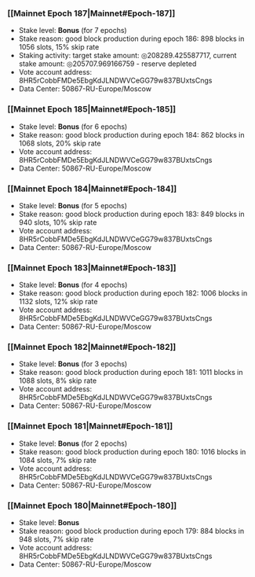 ### [[Mainnet Epoch 187|Mainnet#Epoch-187]]
* Stake level: **Bonus** (for 7 epochs)
* Stake reason: good block production during epoch 186: 898 blocks in 1056 slots, 15% skip rate
* Staking activity: target stake amount: ◎208289.425587717, current stake amount: ◎205707.969166759 - reserve depleted
* Vote account address: 8HR5rCobbFMDe5EbgKdJLNDWVCeGG79w837BUxtsCngs
* Data Center: 50867-RU-Europe/Moscow
### [[Mainnet Epoch 185|Mainnet#Epoch-185]]
* Stake level: **Bonus** (for 6 epochs)
* Stake reason: good block production during epoch 184: 862 blocks in 1068 slots, 20% skip rate
* Vote account address: 8HR5rCobbFMDe5EbgKdJLNDWVCeGG79w837BUxtsCngs
* Data Center: 50867-RU-Europe/Moscow
### [[Mainnet Epoch 184|Mainnet#Epoch-184]]
* Stake level: **Bonus** (for 5 epochs)
* Stake reason: good block production during epoch 183: 849 blocks in 940 slots, 10% skip rate
* Vote account address: 8HR5rCobbFMDe5EbgKdJLNDWVCeGG79w837BUxtsCngs
* Data Center: 50867-RU-Europe/Moscow
### [[Mainnet Epoch 183|Mainnet#Epoch-183]]
* Stake level: **Bonus** (for 4 epochs)
* Stake reason: good block production during epoch 182: 1006 blocks in 1132 slots, 12% skip rate
* Vote account address: 8HR5rCobbFMDe5EbgKdJLNDWVCeGG79w837BUxtsCngs
* Data Center: 50867-RU-Europe/Moscow
### [[Mainnet Epoch 182|Mainnet#Epoch-182]]
* Stake level: **Bonus** (for 3 epochs)
* Stake reason: good block production during epoch 181: 1011 blocks in 1088 slots, 8% skip rate
* Vote account address: 8HR5rCobbFMDe5EbgKdJLNDWVCeGG79w837BUxtsCngs
* Data Center: 50867-RU-Europe/Moscow
### [[Mainnet Epoch 181|Mainnet#Epoch-181]]
* Stake level: **Bonus** (for 2 epochs)
* Stake reason: good block production during epoch 180: 1016 blocks in 1084 slots, 7% skip rate
* Vote account address: 8HR5rCobbFMDe5EbgKdJLNDWVCeGG79w837BUxtsCngs
* Data Center: 50867-RU-Europe/Moscow
### [[Mainnet Epoch 180|Mainnet#Epoch-180]]
* Stake level: **Bonus**
* Stake reason: good block production during epoch 179: 884 blocks in 948 slots, 7% skip rate
* Vote account address: 8HR5rCobbFMDe5EbgKdJLNDWVCeGG79w837BUxtsCngs
* Data Center: 50867-RU-Europe/Moscow